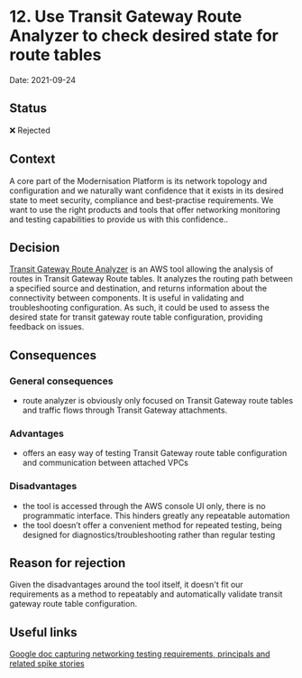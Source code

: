 # 12. Use Transit Gateway Route Analyzer to check desired state for route tables

Date: 2021-09-24

## Status

❌ Rejected

## Context

A core part of the Modernisation Platform is its network topology and configuration and we naturally want confidence that it exists in its desired state to meet security, compliance and best-practise requirements. We want to use the right products and tools that offer networking monitoring and testing capabilities to provide us with this confidence..

## Decision

[Transit Gateway Route Analyzer](https://docs.aws.amazon.com/vpc/latest/tgw/route-analyzer.html) is an AWS tool allowing the analysis of routes in Transit Gateway Route tables. It analyzes the routing path between a specified source and destination, and returns information about the connectivity between components. It is useful in validating and troubleshooting configuration. As such, it could be used to assess the desired state for transit gateway route table configuration, providing feedback on issues. 

## Consequences

### General consequences

* route analyzer is obviously only focused on Transit Gateway route tables and traffic flows through Transit Gateway attachments.

### Advantages

* offers an easy way of testing Transit Gateway route table configuration and communication between attached VPCs
  
### Disadvantages

* the tool is accessed through the AWS console UI only, there is no programmatic interface. This hinders greatly any repeatable automation
* the tool doesn’t offer a convenient method for repeated testing, being designed for diagnostics/troubleshooting rather than regular testing

## Reason for rejection

Given the disadvantages around the tool itself, it doesn't fit our requirements as a method to repeatably and automatically validate transit gateway route table configuration. 

## Useful links
[Google doc capturing networking testing requirements, principals and related spike stories](https://docs.google.com/document/d/1WTLqsA1XUtahLnif42A1vGyMg7-284z-c4MllZj4GT0/edit#)
